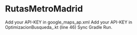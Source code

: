 # RutasMetroMadrid
Add your API-KEY in google_maps_ap.xml
Add your API-KEY in OptimizacionBusqueda_.kt (line 46)
Sync Gradle
Run.
